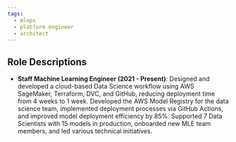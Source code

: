 ```yaml
---
tags:
  - mlops
  - platform engineer
  - architect
---
```


## Role Descriptions <a id="procore-role-descriptions"></a>

- **Staff Machine Learning Engineer (2021 - Present)**: Designed and developed a cloud-based Data Science workflow using AWS SageMaker, Terraform, DVC, and GitHub, reducing deployment time from 4 weeks to 1 week. Developed the AWS Model Registry for the data science team, implemented deployment processes via GitHub Actions, and improved model deployment efficiency by 85%. Supported 7 Data Scientists with 15 models in production, onboarded new MLE team members, and led various technical initiatives.
